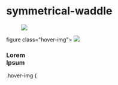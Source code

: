 # symmetrical-waddle
<figure class="hover-rotate">
  <img src="https://picsum.photos/id/669/600/800.jpg"/>
</figure>

figure class="hover-img">
  <img src="https://picsum.photos/id/200/440/320.jpg"/>
  <figcaption>
    <h3>Lorem <br/>Ipsum</h3>
  </figcaption>
</figure>
.hover-img {
